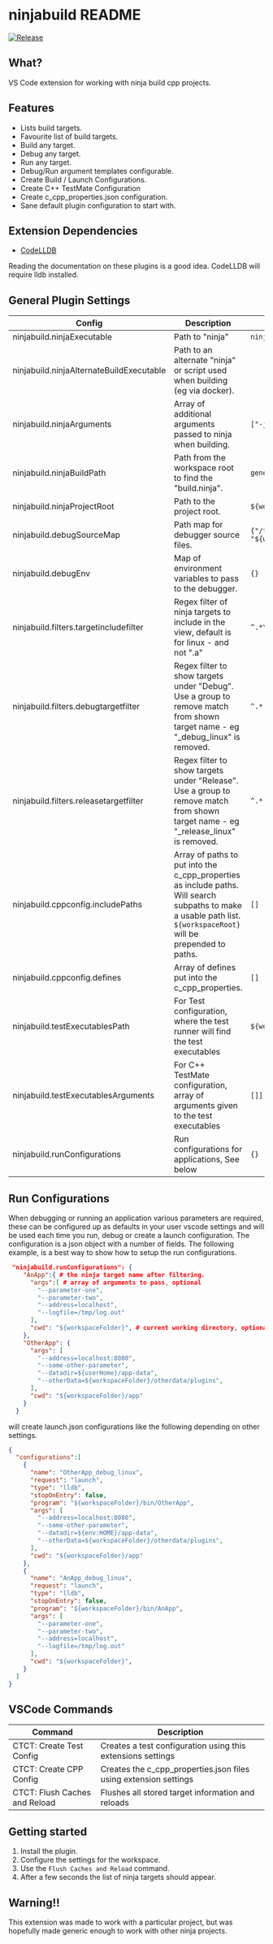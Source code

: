# ninjabuild README

[![Release](https://github.com/mwinters-stuff/vscode-ninja-extension/actions/workflows/release.yaml/badge.svg)](https://github.com/mwinters-stuff/vscode-ninja-extension/actions/workflows/release.yaml)

## What?

VS Code extension for working with ninja build cpp projects.

## Features

* Lists build targets.
* Favourite list of build targets.
* Build any target.
* Debug any target.
* Run any target.
* Debug/Run argument templates configurable.
* Create Build / Launch Configurations.
* Create C++ TestMate Configuration
* Create c_cpp_properties.json configuration.
* Sane default plugin configuration to start with.

## Extension Dependencies

* [CodeLLDB](https://marketplace.visualstudio.com/items?itemName=vadimcn.vscode-lldb)

Reading the documentation on these plugins is a good idea.
CodeLLDB will require lldb installed.

## General Plugin Settings

| Config | Description | Default |
|---|---|---|
|ninjabuild.ninjaExecutable|Path to "ninja"|```ninja```|
|ninjabuild.ninjaAlternateBuildExecutable|Path to an alternate "ninja" or script used when building (eg via docker).||
|ninjabuild.ninjaArguments|Array of additional arguments passed to ninja when building.|```["-j","10"]```|
|ninjabuild.ninjaBuildPath|Path from the workspace root to find the "build.ninja".|```generated```|
|ninjabuild.ninjaProjectRoot|Path to the project root.|```${workspaceFolder}```|
|ninjabuild.debugSourceMap|Path map for debugger source files.|```{"/tmp/": "${workspaceRoot}"}```|
|ninjabuild.debugEnv|Map of environment variables to pass to the debugger.|```{}```|
|ninjabuild.filters.targetincludefilter|Regex filter of ninja targets to include in the view, default is for linux - and not ".a"|```^.*\/linux\/.*[^\\.a]$```|
|ninjabuild.filters.debugtargetfilter|Regex filter to show targets under "Debug". Use a group to remove match from shown target name - eg "_debug_linux" is removed.|```^.*(_debug_linux)$```|
|ninjabuild.filters.releasetargetfilter|Regex filter to show targets under "Release". Use a group to remove match from shown target name - eg "_release_linux" is removed.|```^.*(_release_linux)$```|
|ninjabuild.cppconfig.includePaths|Array of paths to put into the c_cpp_properties as include paths. Will search subpaths to make a usable path list. ```${workspaceRoot}``` will be prepended to paths.| ```[]``` |
|ninjabuild.cppconfig.defines|Array of defines put into the c_cpp_properties.| ```[]``` |
|ninjabuild.testExecutablesPath|For Test configuration, where the test runner will find the test executables|```${workspaceFolder}/tests/```|
|ninjabuild.testExecutablesArguments|For C++ TestMate configuration, array of arguments given to the test executables|```[]]```
|ninjabuild.runConfigurations|Run configurations for applications, See below|```{}```|

## Run Configurations

When debugging or running an application various parameters are required, these can be configured up as defaults in your user vscode settings and will be used
each time you run, debug or create a launch configuration. The configuration is a json object with a number of fields.
The following example, is a best way to show how to setup the run configurations.

```json
 "ninjabuild.runConfigurations": {
    "AnApp":{ # the ninja target name after filtering.
      "args":[ # array of arguments to pass, optional
        "--parameter-one",
        "--parameter-two",
        "--address=localhost",
        "--logfile=/tmp/log.out"
      ],
      "cwd": "${workspaceFolder}", # current working directory, optional
    }, 
    "OtherApp": {
      "args": [
        "--address=localhost:8080",
        "--some-other-parameter",
        "--datadir=${userHome}/app-data",
        "--otherData=${workspaceFolder}/otherdata/plugins",
      ],
      "cwd": "${workspaceFolder}/app"
    }
  }
```

will create launch.json configurations like the following depending on other settings.

```json
{
  "configurations":[
    {
      "name": "OtherApp_debug_linux",
      "request": "launch",
      "type": "lldb",
      "stopOnEntry": false,
      "program": "${workspaceFolder}/bin/OtherApp",
      "args": [
        "--address=localhost:8080",
        "--some-other-parameter",
        "--datadir=${env:HOME}/app-data",
        "--otherData=${workspaceFolder}/otherdata/plugins",
      ],
      "cwd": "${workspaceFolder}/app"
    },
    {
      "name": "AnApp_debug_linux",
      "request": "launch",
      "type": "lldb",
      "stopOnEntry": false,
      "program": "${workspaceFolder}/bin/AnApp",
      "args": [
        "--parameter-one",
        "--parameter-two",
        "--address=localhost",
        "--logfile=/tmp/log.out"
      ],
      "cwd": "${workspaceFolder}",
    }
  ]
}
```

## VSCode Commands

|Command|Description|
|---|---|
|CTCT: Create Test Config|Creates a test configuration using this extensions settings|
|CTCT: Create CPP Config|Creates the c_cpp_properties.json files using extension settings|
|CTCT: Flush Caches and Reload|Flushes all stored target information and reloads|

## Getting started

1. Install the plugin.
2. Configure the settings for the workspace.
3. Use the `Flush Caches and Reload` command.
4. After a few seconds the list of ninja targets should appear.

## Warning!!

This extension was made to work with a particular project, but was hopefully made generic enough
to work with other ninja projects.
